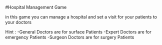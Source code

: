 #Hospital Management Game

in this game you can manage a hospital and set a visit for your patients to your doctors 


Hint :
-General Doctors are for surface Patients
-Expert Doctors are for emergency Patients
-Surgeon Doctors are for surgery Patients
